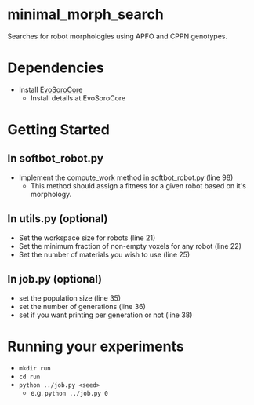# minimal_morph_search
Searches for robot morphologies using APFO and CPPN genotypes.

# Dependencies
* Install [EvoSoroCore](https://www.github.com/davidmatthews1uvm/EvoSoroCore.git)
  * Install details at EvoSoroCore

# Getting Started
## In softbot_robot.py
* Implement the compute_work method in softbot_robot.py (line 98)
  * This method should assign a fitness for a given robot based on it's morphology.

## In utils.py (optional)
* Set the workspace size for robots (line 21)
* Set the minimum fraction of non-empty voxels for any robot (line 22)
* Set the number of materials you wish to use (line  25)

## In job.py (optional)
* set the population size (line 35)
* set the number of generations (line 36)
* set if you want printing per generation or not (line 38)

# Running your experiments
* `mkdir run`
* `cd run`
* `python ../job.py <seed>`
  * e.g. `python ../job.py 0`
